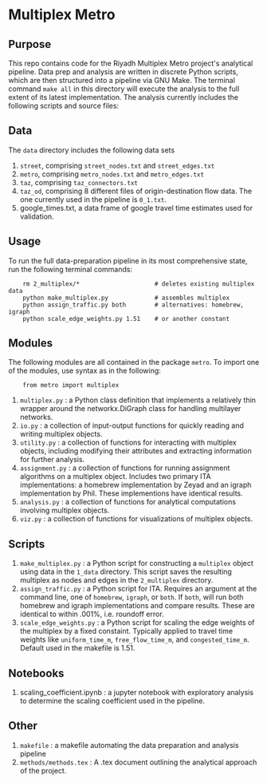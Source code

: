 # Multiplex Metro

## Purpose
This repo contains code for the Riyadh Multiplex Metro project's analytical pipeline. Data prep and analysis are written in discrete Python scripts, which are then structured into a pipeline via GNU Make. The terminal command `make all` in this directory will execute the analysis to the full extent of its latest implementation. The analysis currently includes the following scripts and source files: 

## Data
The `data` directory includes the following data sets

1. `street`, comprising `street_nodes.txt` and `street_edges.txt` 
2. `metro`, comprising `metro_nodes.txt` and `metro_edges.txt` 
3. `taz`, comprising `taz_connectors.txt`
4. `taz_od`, comprising 8 different files of origin-destination flow data. The one currently used in the pipeline is `0_1.txt`.
5. google_times.txt, a data frame of google travel time estimates used for validation.

## Usage
To run the full data-preparation pipeline in its most comprehensive state, run the following terminal commands:
```
    rm 2_multiplex/*                     # deletes existing multiplex data
    python make_multiplex.py             # assembles multiplex
    python assign_traffic.py both        # alternatives: homebrew, igraph
    python scale_edge_weights.py 1.51    # or another constant
```

## Modules

The following modules are all contained in the package `metro`. To import one of the modules, use syntax as in the following: 
```
    from metro import multiplex 
```

1. `multiplex.py` : a Python class definition that implements a relatively thin wrapper around the networkx.DiGraph class for handling multilayer networks.
2. `io.py` : a collection of input-output functions for quickly reading and writing multiplex objects. 
3. `utility.py` : a collection of functions for interacting with multiplex objects, including modifying their attributes and extracting information for further analysis. 
4. `assignment.py` : a collection of functions for running assignment algorithms on a multiplex object. Includes two primary ITA implementations: a homebrew implementation by Zeyad and an igraph implementation by Phil. These implementions have identical results. 
5. `analysis.py` : a collection of functions for analytical computations involving multiplex objects.
6. `viz.py` : a collection of functions for visualizations of multiplex objects. 

## Scripts

1. `make_multiplex.py` : a Python script for constructing a `multiplex` object using data in the `1_data` directory. This script saves the resulting multiplex as nodes and edges in the `2_multiplex` directory. 
2. `assign_traffic.py` : a Python script for ITA. Requires an argument at the command line, one of `homebrew`, `igraph`, or `both`. If `both`, will run both homebrew and igraph implementations and compare results. These are identical to within .001%, i.e. roundoff error. 
3. `scale_edge_weights.py` : a Python script for scaling the edge weights of the multiplex by a fixed constaint. Typically applied to travel time weights like `uniform_time_m`, `free_flow_time_m`, and `congested_time_m`. Default used in the makefile is 1.51. 

## Notebooks
1. scaling_coefficient.ipynb : a jupyter notebook with exploratory analysis to determine the scaling coefficient used in the pipeline. 

## Other
1. `makefile` : a makefile automating the data preparation and analysis pipeline
2. `methods/methods.tex` : A .tex document outlining the analytical approach of the project.  